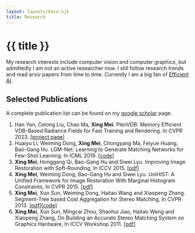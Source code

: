 ```yaml
---
layout: layouts/base.njk
title: Research
---
```


# {{ title }}

My research interests include computer vision and computer graphics, but admittedly I am not an active researcher now. I still follow research trends and read arxiv papers from time to time. Currently I am a big fan of [Efficient AI](https://efficientml.ai). 

## Selected Publications
A complete publication list can be found on my [google scholar](https://scholar.google.com/citations?user=Utqz3uYAAAAJ&hl=en) page.

1. Han Yan, Celong Liu, Chao Ma, **Xing Mei**. PlenVDB: Memory Efficient VDB-Based Radiance Fields for Fast Training and Rendering. In CVPR 2023. [[project page](https://plenvdb.github.io/)]
2. Huaiyu Li, Weiming Dong, **Xing Mei**, Chongyang Ma, Feiyue Huang, Bao-Gang Hu. LGM-Net: Learning to Generate Matching Networks for Few-Shot Learning. In ICML 2019. [[code](https://github.com/likesiwell/LGM-Net)]
3. **Xing Mei**, Honggang Qi, Bao-Gang Hu and Siwei Lyu. Improving Image Restoration with Soft-Rounding, In ICCV 2015. [[pdf](assets/softrounding.pdf)]
4. **Xing Mei**, Weiming Dong, Bao-Gang Hu and Siwei Lyu. UniHIST: A Unified Framework for Image Restoration With Marginal Histogram Constraints, In CVPR 2015. [[pdf](assets/unihist.pdf)]
5. **Xing Mei**, Xun Sun, Weiming Dong, Haitao Wang and Xiaopeng Zhang. Segment-Tree based Cost Aggregation for Stereo Matching, In CVPR 2013. [[pdf](assets/segment-tree.pdf)][[code](assets/st-code.zip)]
6. **Xing Mei**, Xun Sun, Mingcai Zhou, Shaohui Jiao, Haitao Wang and Xiaopeng Zhang, On Building an Accurate Stereo Matching System on Graphics Hardware, In ICCV Workshop 2011. [[pdf](assets/adcensus.pdf)]
